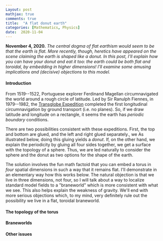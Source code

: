 ```yaml
---
Layout: post
mathjax: true
comments: true
title:  "A flat donut earth"
categories: [Mathematics, Physics]
date:  2020-11-04
---
```


**November 4, 2020.** *The central dogma of flat earthism would seem
to be that the earth is flat. More recently, though, heretics have
appeared on the scene claiming the earth is shaped like a donut. In
this post, I'll explain how you can have your donut and eat it too:
the earth could be both flat and toroidal, by embedding in higher
dimensions! I'll examine some amusing implications and (decisive)
objections to this model.*

#### Introduction

From 1519--1522, Portuguese explorer Ferdinand Magellan circumnavigated
the world around a rough circle of latitude.
Led by Sir Ranulph Fiennes, in 1979--1982, the
[Transglobe Expedition](https://en.wikipedia.org/wiki/Transglobe_Expedition)
completed the first longitudinal circumnavigation by ground transport
(i.e. no planes).
So, if we draw latitude and longitude on a rectangle, it seems the earth
has *periodic boundary* conditions.

There are two possibilities consistent with these expeditions.
First, the top and bottom are glued, and the left and right glued
separately., we
As illustrated below, doing this gluing yields a *donut*.
If, on the other hand, we explain the periodicity by gluing all four
sides together, we get a surface with the topology of a sphere.
Thus, we are led naturally to consider the sphere and the donut as two
options for the shape of the earth.

The solution involves the fun math factoid that you can embed a torus
in *four* spatial dimensions in such a way that it remains flat.
I'll demonstrate in an elementary way how this works below.
The natural objection is that we live in three dimensions, not four,
so I will talk about a way to localize standard model fields to a
"braneworld" which is more consistent with what we see.
This also helps explain the weakness of gravity.
We'll end with more serious objections which, to my mind, very
definitely rule out the possibility we live in a flat, toroidal braneworld.

#### The topology of the torus

#### Braneworlds

#### Other issues
